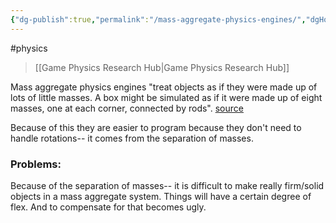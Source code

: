 ```yaml
---
{"dg-publish":true,"permalink":"/mass-aggregate-physics-engines/","dgHomeLink":true,"dgPassFrontmatter":false}
---
```


#physics 
> [[Game Physics Research Hub|Game Physics Research Hub]]

Mass aggregate physics engines "treat objects as if they were made up of lots of little masses. A box might be simulated as if it were made up of eight masses, one at each corner, connected by rods". [source](https://learning.oreilly.com/library/view/game-physics-engine/9780123819765/chapter-15.html#:-:text=Mass%20aggregate%20engines%20tr,corner%2C%20connected%20by%20rods)

Because of this they are easier to program because they don't need to handle rotations-- it comes from the separation of masses.

### Problems:
Because of the separation of masses-- it is difficult to make really firm/solid objects in a mass aggregate system. Things will have a certain degree of flex. And to compensate for that becomes ugly.


